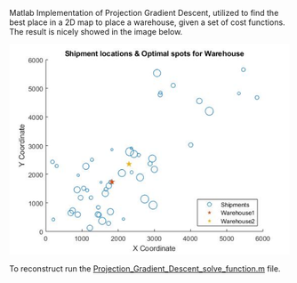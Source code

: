 Matlab Implementation of Projection Gradient Descent, utilized to find the best place in a 2D map to place a warehouse, given a set of cost functions. 
The result is nicely showed in the image below.

![image](/Optimization/optimal_warehouse_location_for_shipments.jpeg)

To reconstruct run the
[Projection_Gradient_Descent_solve_function.m](Optimization/Projection_Gradient_Descent_solve_function.m) file.

